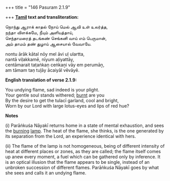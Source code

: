 +++
title = "146 Pasuram 2.1.9"

+++
**[Tamil](/definition/tamil#history "show Tamil definitions") text and transliteration:**

நொந்து ஆராக் காதல் நோய் மெல் ஆவி உள் உலர்த்த,  
நந்தா விளக்கமே, நீயும் அளியத்தாய்,  
செந்தாமரைத் தடங்கண் செங்கனி வாய் எம் பெருமான்,  
அம் தாமம் தண் துழாய் ஆசையால் வேவாயே.

nontu ārāk kātal nōy mel āvi uḷ ulartta,  
nantā viḷakkamē, nīyum aḷiyattāy,  
centāmarait taṭaṅkaṇ ceṅkaṉi vāy em perumāṉ,  
am tāmam taṇ tuḻāy ācaiyāl vēvāyē.

**English translation of verse 2.1.9:**

You undying flame, sad indeed is your plight.  
Your gentle soul stands withered; [burnt](/definition/burning#history "show burnt definitions") are you  
By the desire to get the tulacī garland, cool and bright,  
Worn by our Lord with large lotus-eyes and lips of red hue?

**Notes**

\(i\) Parāṅkuśa Nāyakī returns home in a state of mental exhaustion, and sees the [burning](/definition/burning#history "show burning definitions") [lamp](/definition/lamp#history "show lamp definitions"). The heat of the flame, she thinks, is the one generated by its separation from the Lord, an experience identical with hers.

\(ii\) The flame of the lamp is not homogeneous, being of different intensity of heat at different places or zones, as they are called; the flame itself comes up anew every moment, a fuel which can be gathered only by inference. It is an optical illusion that the flame appears to be single, instead of an unbroken succession of different flames. Parāṅkuśa Nāyakī goes by what she sees and calls it an undying flame.


